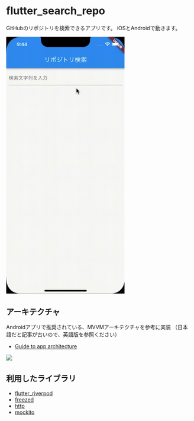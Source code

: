 # flutter_search_repo

GitHubのリポジトリを検索できるアプリです。
iOSとAndroidで動きます。

<img src="resources/demo.gif" width=320>

## アーキテクチャ

Androidアプリで推奨されている、MVVMアーキテクチャを参考に実装
（日本語だと記事が古いので、英語版を参照ください）
- [Guide to app architecture](https://developer.android.com/jetpack/guide)

<img src="https://developer.android.com/topic/libraries/architecture/images/mad-arch-overview-data.png" width=320>

## 利用したライブラリ

- [flutter_riverpod](https://pub.dev/packages/flutter_riverpod)
- [freezed](https://pub.dev/packages/freezed)
- [http](https://pub.dev/packages/http)
- [mockito](https://pub.dev/packages/mockito)
